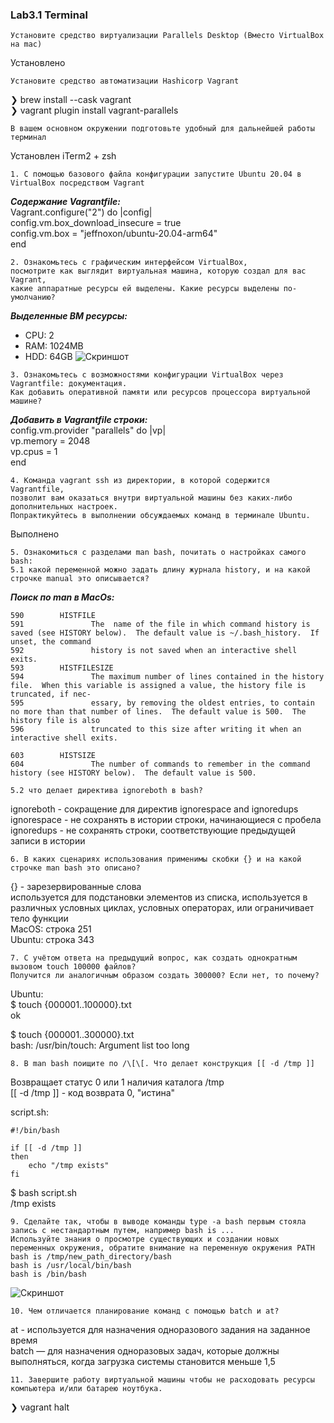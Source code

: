 ### Lab3.1 Terminal

```
Установите средство виртуализации Parallels Desktop (Вместо VirtualBox на mac)
```
Установлено

```
Установите средство автоматизации Hashicorp Vagrant
```
❯ brew install --cask vagrant  
❯ vagrant plugin install vagrant-parallels  

```
В вашем основном окружении подготовьте удобный для дальнейшей работы терминал
```
Установлен iTerm2 + zsh

```
1. С помощью базового файла конфигурации запустите Ubuntu 20.04 в VirtualBox посредством Vagrant
```
***Содержание Vagrantfile:***  
Vagrant.configure("2") do |config|  
  config.vm.box_download_insecure = true  
  config.vm.box = "jeffnoxon/ubuntu-20.04-arm64"  
end  

```
2. Ознакомьтесь с графическим интерфейсом VirtualBox, 
посмотрите как выглядит виртуальная машина, которую создал для вас Vagrant, 
какие аппаратные ресурсы ей выделены. Какие ресурсы выделены по-умолчанию?
```
***Выделенные ВМ ресурсы:***
* CPU: 2
* RAM: 1024MB
* HDD: 64GB
![Скриншот](https://github.com/aleksey-raevich/devops-netology/blob/master/Lab3.1/lab31_1.png)

```
3. Ознакомьтесь с возможностями конфигурации VirtualBox через Vagrantfile: документация.
Как добавить оперативной памяти или ресурсов процессора виртуальной машине?
```
***Добавить в Vagrantfile строки:***  
config.vm.provider "parallels" do |vp|  
  vp.memory = 2048  
  vp.cpus = 1  
end

```
4. Команда vagrant ssh из директории, в которой содержится Vagrantfile,
позволит вам оказаться внутри виртуальной машины без каких-либо дополнительных настроек.
Попрактикуйтесь в выполнении обсуждаемых команд в терминале Ubuntu.
```
Выполнено

```
5. Ознакомиться с разделами man bash, почитать о настройках самого bash:
5.1 какой переменной можно задать длину журнала history, и на какой строчке manual это описывается?
```
***Поиск по man в MacOs:***

    590        HISTFILE
    591               The  name of the file in which command history is saved (see HISTORY below).  The default value is ~/.bash_history.  If unset, the command
    592               history is not saved when an interactive shell exits.
    593        HISTFILESIZE
    594               The maximum number of lines contained in the history file.  When this variable is assigned a value, the history file is truncated, if nec-
    595               essary, by removing the oldest entries, to contain no more than that number of lines.  The default value is 500.  The history file is also
    596               truncated to this size after writing it when an interactive shell exits.

    603        HISTSIZE
    604               The number of commands to remember in the command history (see HISTORY below).  The default value is 500.

```
5.2 что делает директива ignoreboth в bash?
```
ignoreboth - сокращение для директив ignorespace and ignoredups  
ignorespace - не сохранять в истории строки, начинающиеся с пробела  
ignoredups - не сохранять строки, соответствующие предыдущей записи в истории  

```
6. В каких сценариях использования применимы скобки {} и на какой строчке man bash это описано?
```
{} - зарезервированные слова  
используется для подстановки элементов из списка, используется в различных условных циклах, условных операторах, или ограничивает тело функции  
MacOS: строка 251  
Ubuntu: строка 343  

```
7. С учётом ответа на предыдущий вопрос, как создать однократным вызовом touch 100000 файлов?
Получится ли аналогичным образом создать 300000? Если нет, то почему?
```
Ubuntu:  
$ touch {000001..100000}.txt  
ok  

$ touch {000001..300000}.txt  
bash: /usr/bin/touch: Argument list too long  

```
8. В man bash поищите по /\[\[. Что делает конструкция [[ -d /tmp ]]
```
Возвращает статус 0 или 1 наличия каталога /tmp  
[[ -d /tmp ]]  - код возврата 0, "истина"  

script.sh:  
```
#!/bin/bash  

if [[ -d /tmp ]]  
then  
    echo "/tmp exists"  
fi  
```
$ bash script.sh  
/tmp exists  

```
9. Сделайте так, чтобы в выводе команды type -a bash первым стояла запись с нестандартным путем, например bash is ...  
Используйте знания о просмотре существующих и создании новых переменных окружения, обратите внимание на переменную окружения PATH  
bash is /tmp/new_path_directory/bash
bash is /usr/local/bin/bash
bash is /bin/bash
```
![Скриншот](https://github.com/aleksey-raevich/devops-netology/blob/master/Lab3.1/lab31_2.png)

```
10. Чем отличается планирование команд с помощью batch и at?
```
at - используется для назначения одноразового задания на заданное время  
batch — для назначения одноразовых задач, которые должны выполняться, когда загрузка системы становится меньше 1,5  

```
11. Завершите работу виртуальной машины чтобы не расходовать ресурсы компьютера и/или батарею ноутбука.
```
❯ vagrant halt
